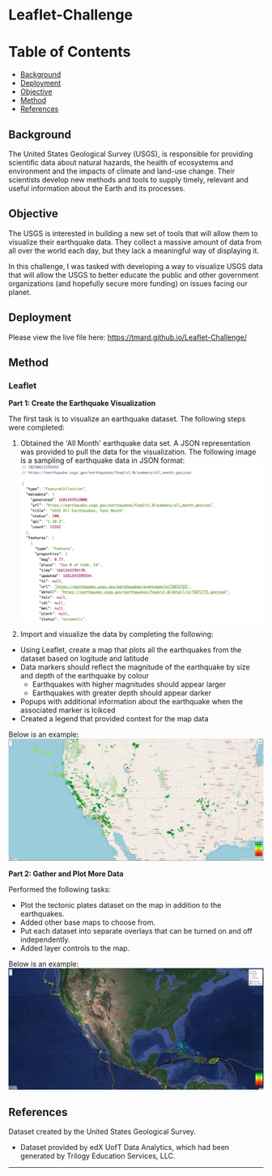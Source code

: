 # Leaflet-Challenge



Table of Contents
=================

  * [Background](#background)
  * [Deployment](#deployment)
  * [Objective](#objective)
  * [Method](#method)
  * [References](#references)
  
  
  
## Background
  

The United States Geological Survey (USGS), is responsible for providing scientific data about natural hazards, the health of ecosystems and environment and the impacts of climate and land-use change. Their scientists develop new methods and tools to supply timely, relevant and useful information about the Earth and its processes.


  
## Objective
  

The USGS is interested in building a new set of tools that will allow them to visualize their earthquake data. They collect a massive amount of data from all over the world each day, but they lack a meaningful way of displaying it. 

In this challenge, I was tasked with developing a way to visualize USGS data that will allow the USGS to better educate the public and other government organizations (and hopefully secure more funding) on issues facing our planet.



## Deployment


Please view the live file here: https://tmard.github.io/Leaflet-Challenge/



## Method
### Leaflet

**Part 1: Create the Earthquake Visualization**


The first task is to visualize an earthquake dataset. The following steps were completed:

1. Obtained the 'All Month' earthquake data set. A JSON representation was provided to pull the data for the visualization. The following image is a sampling of earthquake data in JSON format:
![JSON-Earthquakes-All-Month](Images/JSON-Earthquakes-All-Month.png)  


2. Import and visualize the data by completing the following:
* Using Leaflet, create a map that plots all the earthquakes from the dataset based on logitude and latitude
* Data markers should reflect the magnitude of the earthquake by size and depth of the earthquake by colour
    * Earthquakes with higher magnitudes should appear larger
    * Earthquakes with greater depth should appear darker
* Popups with additional information about the earthquake when the associated marker is lcikced 
* Created a legend that provided context for the map data

Below is an example: 
![Monthly-Earthquake-Street-Visualization](Images/Monthly-Earthquake-Street-Visualization.png)  



**Part 2: Gather and Plot More Data**


Performed the following tasks:
* Plot the tectonic plates dataset on the map in addition to the earthquakes.
* Added other base maps to choose from.
* Put each dataset into separate overlays that can be turned on and off independently.
* Added layer controls to the map.


Below is an example:
![Monthly-Earthquakes-Satellite-TectonicPlates](Images/Monthly-Earthquakes-Satellite-TectonicPlates.png)      



## References


Dataset created by the United States Geological Survey.

* Dataset provided by edX UofT Data Analytics, which had been generated by Trilogy Education Services, LLC. 

- - -

